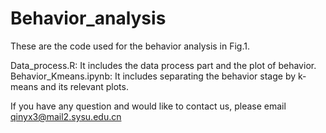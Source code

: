 # Behavior_analysis

These are the code used for the behavior analysis in Fig.1. 

Data_process.R: It includes the data process part and the plot of behavior.
Behavior_Kmeans.ipynb: It includes separating the behavior stage by k-means and its relevant plots. 

If you have any question and would like to contact us, please email qinyx3@mail2.sysu.edu.cn
